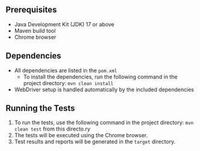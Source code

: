 ## Prerequisites
- Java Development Kit (JDK) 17 or above
- Maven build tool
- Chrome browser

## Dependencies
- All dependencies are listed in the `pom.xml`
  - To install the dependencies, run the following command in the project directory: `mvn clean install`
- WebDriver setup is handled automatically by the included dependencies


## Running the Tests
1. To run the tests, use the following command in the project directory: `mvn clean test` from this directo.ry
2. The tests will be executed using the Chrome browser.
3. Test results and reports will be generated in the `target` directory.

